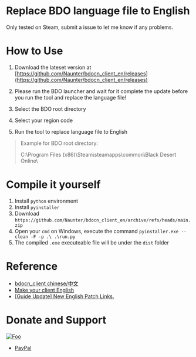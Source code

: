 # Replace BDO language file to English
Only tested on Steam, submit a issue to let me know if any problems.

# How to Use
1. Download the lateset version at [https://github.com/Naunter/bdocn_client_en/releases](https://github.com/Naunter/bdocn_client_en/releases)

2. Please run the BDO launcher and wait for it complete the update before you run the tool and replace the language file!

3. Select the BDO root directory

4. Select your region code

5. Run the tool to replace language file to English

> Example for BDO root directory: 
>
> C:\Program Files (x86)\Steam\steamapps\common\Black Desert Online\

# Compile it yourself

1. Install `python` environment
2. Install `pyinstaller`
3. Download `https://github.com/Naunter/bdocn_client_en/archive/refs/heads/main.zip`
4. Open your `cmd` on Windows, execute the command `pyinstaller.exe --clean -F -p .\ .\run.py`
5. The compiled `.exe` executeable file will be under the `dist` folder

# Reference
- [bdocn_client chinese/中文](https://github.com/BDO-CnHope/bdocn_client)
- [Make your client English](https://steamcommunity.com/sharedfiles/filedetails/?id=1561979491)
- [[Guide Update] New English Patch Links.](https://www.reddit.com/r/blackdesertonline/comments/lrid4g/guide_update_new_english_patch_links/?sort=new)

# Donate and Support
[![Foo](https://www.vultr.com/media/banners/banner_468x60.png)](https://www.vultr.com/?ref=8385583-6G)
- [PayPal](https://paypal.me/Naunter)
